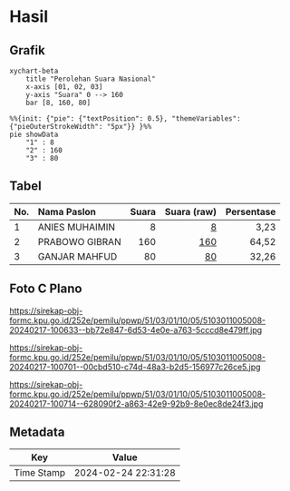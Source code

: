 # Hasil

## Grafik

```mermaid
xychart-beta
    title "Perolehan Suara Nasional"
    x-axis [01, 02, 03]
    y-axis "Suara" 0 --> 160
    bar [8, 160, 80]
```

```mermaid
%%{init: {"pie": {"textPosition": 0.5}, "themeVariables": {"pieOuterStrokeWidth": "5px"}} }%%
pie showData
    "1" : 8
    "2" : 160
    "3" : 80
```

## Tabel

| No. | Nama Paslon    | Suara | Suara (raw) | Persentase |
|:--- |:-------------- | -----:| -----------:| ----------:|
| 1   | ANIES MUHAIMIN | 8     | [8][p-1]    | 3,23       |
| 2   | PRABOWO GIBRAN | 160   | [160][p-2]  | 64,52      |
| 3   | GANJAR MAHFUD  | 80    | [80][p-3]   | 32,26      |


[p-1]: https://github.com/gigit-pemilu/pemilu-2024/blob/main/pilpres/hitung-suara/sub/51-bali/sub/03-badung/sub/01-kuta/sub/1005-seminyak/sub/008-tps/sub/paslon-1.txt
[p-2]: https://github.com/gigit-pemilu/pemilu-2024/blob/main/pilpres/hitung-suara/sub/51-bali/sub/03-badung/sub/01-kuta/sub/1005-seminyak/sub/008-tps/sub/paslon-2.txt
[p-3]: https://github.com/gigit-pemilu/pemilu-2024/blob/main/pilpres/hitung-suara/sub/51-bali/sub/03-badung/sub/01-kuta/sub/1005-seminyak/sub/008-tps/sub/paslon-3.txt

## Foto C Plano

https://sirekap-obj-formc.kpu.go.id/252e/pemilu/ppwp/51/03/01/10/05/5103011005008-20240217-100633--bb72e847-6d53-4e0e-a763-5cccd8e479ff.jpg

https://sirekap-obj-formc.kpu.go.id/252e/pemilu/ppwp/51/03/01/10/05/5103011005008-20240217-100701--00cbd510-c74d-48a3-b2d5-156977c26ce5.jpg

https://sirekap-obj-formc.kpu.go.id/252e/pemilu/ppwp/51/03/01/10/05/5103011005008-20240217-100714--628090f2-a863-42e9-92b9-8e0ec8de24f3.jpg


## Metadata

| Key        | Value               |
| ---------- | ------------------- |
| Time Stamp | 2024-02-24 22:31:28 |



